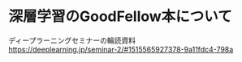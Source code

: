 # 深層学習のGoodFellow本について

ディープラーニングセミナーの輪読資料  
https://deeplearning.jp/seminar-2/#1515565927378-9a11fdc4-798a  
